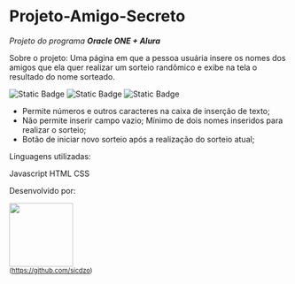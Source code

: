 # Projeto-Amigo-Secreto
*Projeto do programa **Oracle ONE + Alura***


Sobre o projeto:
Uma página em que a pessoa usuária insere os nomes dos amigos que ela quer realizar um sorteio randômico e exibe na tela o resultado do nome sorteado.

![Static Badge](https://img.shields.io/badge/Status-_finalizado-49a632)	![Static Badge](https://img.shields.io/badge/version-_1.03-2b4fff)	![Static Badge](https://img.shields.io/badge/Updates-_Available_for_changes-ffce2b)


 - Permite números e outros caracteres na caixa de inserção de texto;
 - Não permite inserir campo vazio; Mínimo de dois nomes inseridos para realizar o sorteio; 
 - Botão de iniciar novo sorteio após a realização do sorteio atual;
 
 Linguagens utilizadas:
 
Javascript
HTML
CSS

Desenvolvido por:

<img loading="lazy" src="https://avatars.githubusercontent.com/u/212180122?v=4" width=115><br><sub>(https://github.com/sicdzo)
</sub>
